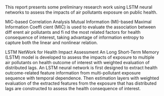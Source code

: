 This report presents some preliminary research work using LSTM neural networks to assess the impacts of air pollutants exposure on public health.

MIC-based Correlation Analysis
Mutual Information (MI)-based Maximal Information Coeffi cient (MIC) is used to evaluate the association between diff erent air pollutants and fi nd the most related factors for health consequence of interest, taking advantage of information entropy to capture both the linear and nonlinear relation.

LSTM NetWork for Health Impact Assessment
An Long Short-Term Memory (LSTM) model is developed to assess the impacts of exposure to multiple air pollutants on health outcome of interest with weighted evaluation of distributed lags. An LSTM neural network is first designed to extract health outcome-related feature information from multi-pollutant exposure sequence with temporal dependence. Then estimation layers with weighted evaluation of the extracted features from the exposure that has distributed lags are constructed to assess the health consequence of interest.

